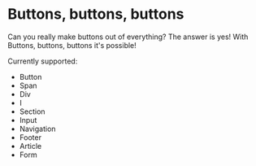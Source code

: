 Buttons, buttons, buttons
===

Can you really make buttons out of everything?
The answer is yes! With Buttons, buttons, buttons it's possible!

Currently supported:
- Button
- Span
- Div
- I
- Section
- Input
- Navigation
- Footer
- Article
- Form